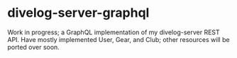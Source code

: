 # divelog-server-graphql

Work in progress; a GraphQL implementation of my divelog-server REST API. Have mostly implemented User, Gear, and Club; other resources will be ported over soon.
